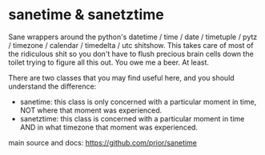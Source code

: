 sanetime & sanetztime
=======================

Sane wrappers around the python's datetime / time / date / timetuple / pytz / timezone / calendar /
timedelta / utc shitshow.  This takes care of most of the ridiculous shit so you don't have to
flush precious brain cells down the toilet trying to figure all this out.  You owe me a beer.  At
least.

There are two classes that you may find useful here, and you should understand the difference:

* sanetime:  this class is only concerned with a particular moment in time, NOT where that moment
        was experienced.
* sanetztime:  this class is concerned with a particular moment in time AND in what timezone that
        moment was experienced.


main source and docs:
https://github.com/prior/sanetime

